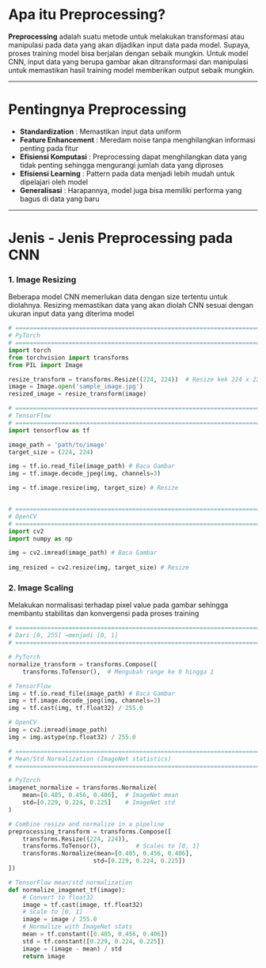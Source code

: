 # Apa itu Preprocessing?

**Preprocessing** adalah suatu metode untuk melakukan transformasi atau manipulasi pada data yang akan dijadikan input data pada model. Supaya, proses training model bisa berjalan dengan sebaik mungkin.
Untuk model CNN, input data yang berupa gambar akan ditransformasi dan manipulasi untuk memastikan hasil training model memberikan output sebaik mungkin.

---
# Pentingnya Preprocessing
- **Standardization** : Memastikan input data uniform
- **Feature Enhancement** : Meredam noise tanpa menghilangkan informasi penting pada fitur
- **Efisiensi Komputasi** : Preprocessing dapat menghilangkan data yang tidak penting sehingga mengurangi jumlah data yang diproses
- **Efisiensi Learning** : Pattern pada data menjadi lebih mudah untuk dipelajari oleh model
- **Generalisasi** : Harapannya, model juga bisa memiliki performa yang bagus di data yang baru

---
# Jenis - Jenis Preprocessing pada CNN

### 1. Image Resizing 
Beberapa model CNN memerlukan data dengan size tertentu untuk diolahnya. Resizing memastikan data yang akan diolah CNN sesuai dengan ukuran input data yang diterima model

```Python
# ======================================================================================
# PyTorch
# ======================================================================================
import torch
from torchvision import transforms
from PIL import Image

resize_transform = transforms.Resize((224, 224))  # Resize kek 224 x 224 (Ukuran Umum)
image = Image.open('sample_image.jpg')
resized_image = resize_transform(image)

# =====================================================================================
# TensorFlow
# ======================================================================================
import tensorflow as tf

image_path = 'path/to/image'
target_size = (224, 224)

img = tf.io.read_file(image_path) # Baca Gambar
img = tf.image.decode_jpeg(img, channels=3)

img = tf.image.resize(img, target_size) # Resize


# ======================================================================================
# OpenCV
# ======================================================================================
import cv2
import numpy as np

img = cv2.imread(image_path) # Baca Gambar
    
img_resized = cv2.resize(img, target_size) # Resize
```

### 2. Image Scaling
Melakukan normalisasi terhadap pixel value pada gambar sehingga membantu stabilitas dan konvergensi pada proses training

```Python
# ======================================================================================
# Dari [0, 255] →menjadi [0, 1] 
# ======================================================================================

# PyTorch
normalize_transform = transforms.Compose([
    transforms.ToTensor(),  # Mengubah range ke 0 hingga 1

# TensorFlow
img = tf.io.read_file(image_path) # Baca Gambar
img = tf.image.decode_jpeg(img, channels=3)
img = tf.cast(img, tf.float32) / 255.0

# OpenCV
img = cv2.imread(image_path)
img = img.astype(np.float32) / 255.0

# ======================================================================================
# Mean/Std Normalization (ImageNet statistics)
# ======================================================================================

# PyTorch
imagenet_normalize = transforms.Normalize(
    mean=[0.485, 0.456, 0.406],  # ImageNet mean
    std=[0.229, 0.224, 0.225]    # ImageNet std
)

# Combine resize and normalize in a pipeline
preprocessing_transform = transforms.Compose([
    transforms.Resize((224, 224)),
    transforms.ToTensor(),          # Scales to [0, 1]
    transforms.Normalize(mean=[0.485, 0.456, 0.406], 
                        std=[0.229, 0.224, 0.225])
])

# TensorFlow mean/std normalization
def normalize_imagenet_tf(image):
    # Convert to float32
    image = tf.cast(image, tf.float32)
    # Scale to [0, 1]
    image = image / 255.0
    # Normalize with ImageNet stats
    mean = tf.constant([0.485, 0.456, 0.406])
    std = tf.constant([0.229, 0.224, 0.225])
    image = (image - mean) / std
    return image
```

### 
